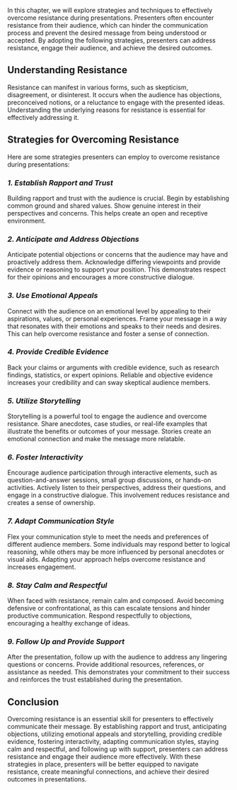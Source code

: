 
In this chapter, we will explore strategies and techniques to effectively overcome resistance during presentations. Presenters often encounter resistance from their audience, which can hinder the communication process and prevent the desired message from being understood or accepted. By adopting the following strategies, presenters can address resistance, engage their audience, and achieve the desired outcomes.

**Understanding Resistance**
----------------------------

Resistance can manifest in various forms, such as skepticism, disagreement, or disinterest. It occurs when the audience has objections, preconceived notions, or a reluctance to engage with the presented ideas. Understanding the underlying reasons for resistance is essential for effectively addressing it.

**Strategies for Overcoming Resistance**
----------------------------------------

Here are some strategies presenters can employ to overcome resistance during presentations:

### *1. Establish Rapport and Trust*

Building rapport and trust with the audience is crucial. Begin by establishing common ground and shared values. Show genuine interest in their perspectives and concerns. This helps create an open and receptive environment.

### *2. Anticipate and Address Objections*

Anticipate potential objections or concerns that the audience may have and proactively address them. Acknowledge differing viewpoints and provide evidence or reasoning to support your position. This demonstrates respect for their opinions and encourages a more constructive dialogue.

### *3. Use Emotional Appeals*

Connect with the audience on an emotional level by appealing to their aspirations, values, or personal experiences. Frame your message in a way that resonates with their emotions and speaks to their needs and desires. This can help overcome resistance and foster a sense of connection.

### *4. Provide Credible Evidence*

Back your claims or arguments with credible evidence, such as research findings, statistics, or expert opinions. Reliable and objective evidence increases your credibility and can sway skeptical audience members.

### *5. Utilize Storytelling*

Storytelling is a powerful tool to engage the audience and overcome resistance. Share anecdotes, case studies, or real-life examples that illustrate the benefits or outcomes of your message. Stories create an emotional connection and make the message more relatable.

### *6. Foster Interactivity*

Encourage audience participation through interactive elements, such as question-and-answer sessions, small group discussions, or hands-on activities. Actively listen to their perspectives, address their questions, and engage in a constructive dialogue. This involvement reduces resistance and creates a sense of ownership.

### *7. Adapt Communication Style*

Flex your communication style to meet the needs and preferences of different audience members. Some individuals may respond better to logical reasoning, while others may be more influenced by personal anecdotes or visual aids. Adapting your approach helps overcome resistance and increases engagement.

### *8. Stay Calm and Respectful*

When faced with resistance, remain calm and composed. Avoid becoming defensive or confrontational, as this can escalate tensions and hinder productive communication. Respond respectfully to objections, encouraging a healthy exchange of ideas.

### *9. Follow Up and Provide Support*

After the presentation, follow up with the audience to address any lingering questions or concerns. Provide additional resources, references, or assistance as needed. This demonstrates your commitment to their success and reinforces the trust established during the presentation.

**Conclusion**
--------------

Overcoming resistance is an essential skill for presenters to effectively communicate their message. By establishing rapport and trust, anticipating objections, utilizing emotional appeals and storytelling, providing credible evidence, fostering interactivity, adapting communication styles, staying calm and respectful, and following up with support, presenters can address resistance and engage their audience more effectively. With these strategies in place, presenters will be better equipped to navigate resistance, create meaningful connections, and achieve their desired outcomes in presentations.
